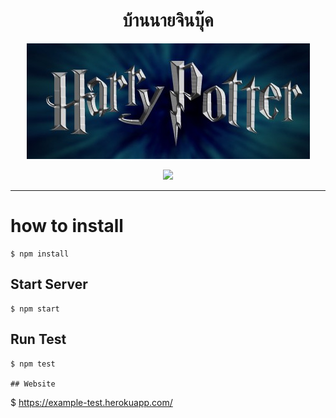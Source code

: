 <h1 align="center">บ้านนายจินบุ๊ค</h1>
<p align="center">
<a href="https://hpjin.herokuapp.com/">
<img src="/public/img.jpg"/></a></p>
<p align="center">
<a href="https://example-test.herokuapp.com/">
<img src="https://img.shields.io/badge/code%20style-standard-brightgreen.svg"/></a></p>

___


# how to install
 ```
 $ npm install
 ```

 ## Start Server
```
$ npm start
```

## Run Test
```
$ npm test

## Website
```
$ https://example-test.herokuapp.com/
